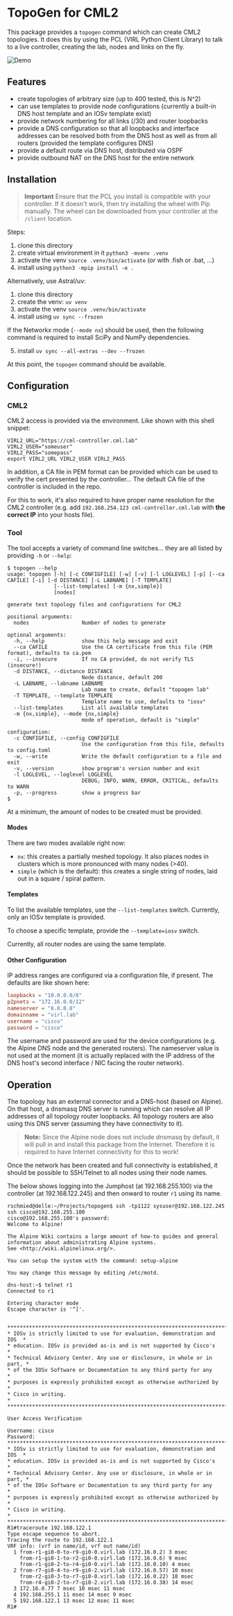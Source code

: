 # TopoGen for CML2

This package provides a `topogen` command which can create CML2 topologies.
It does this by using the PCL (VIRL Python Client Library) to talk to a live
controller, creating the lab, nodes and links on the fly.

![Demo](.images/demo.gif)

## Features

- create topologies of arbitrary size (up to 400 tested, this is N^2)
- can use templates to provide node configurations (currently a built-in
  DNS host template and an IOSv template exist)
- provide network numbering for all links (/30) and router loopbacks
- provide a DNS configuration so that all loopbacks and interface addresses can
  be resolved both from the DNS host as well as from all routers (provided the
  template configures DNS)
- provide a default route via DNS host, distributed via OSPF
- provide outbound NAT on the DNS host for the entire network

## Installation

> **Important** Ensure that the PCL you install is compatible with your controller.
If it doesn't work, then try installing the wheel with Pip manually. The wheel can
be downloaded from your controller at the `/client` location.

Steps:

1. clone this directory
2. create virtual environment in it `python3 -mvenv .venv`
3. activate the venv `source .venv/bin/activate` (or with
   .fish or .bat, ...)
4. install using `python3 -mpip install -e .`

Alternatively, use Astral/uv:

1. clone this directory
2. create the venv: `uv venv`
3. activate the venv `source .venv/bin/activate`
4. install using `uv sync --frozen`

If the Networkx mode (`--mode nx`) should be used, then the following
command is required to install SciPy and NumPy dependencies.

5. install `uv sync --all-extras --dev --frozen`

At this point, the `topogen` command should be available.

## Configuration

### CML2

CML2 access is provided via the environment.  Like shown with this shell snippet:

```shell
VIRL2_URL="https://cml-controller.cml.lab"
VIRL2_USER="someuser"
VIRL2_PASS="somepass"
export VIRL2_URL VIRL2_USER VIRL2_PASS
```

In addition, a CA file in PEM format can be provided which can be used to verify
the cert presented by the controller... The default CA file of the controller is
included in the repo.

For this to work, it's also required to have proper name resolution for the CML2
controller (e.g. add `192.168.254.123 cml-controller.cml.lab` with **the correct
IP** into your hosts file).

### Tool

The tool accepts a variety of command line switches... they are all listed by
providing `-h` or `--help`:

```plain
$ topogen --help
usage: topogen [-h] [-c CONFIGFILE] [-w] [-v] [-l LOGLEVEL] [-p] [--ca CAFILE] [-i] [-d DISTANCE] [-L LABNAME] [-T TEMPLATE]
               [--list-templates] [-m {nx,simple}]
               [nodes]

generate test topology files and configurations for CML2

positional arguments:
  nodes                 Number of nodes to generate

optional arguments:
  -h, --help            show this help message and exit
  --ca CAFILE           Use the CA certificate from this file (PEM format), defaults to ca.pem
  -i, --insecure        If no CA provided, do not verify TLS (insecure!)
  -d DISTANCE, --distance DISTANCE
                        Node distance, default 200
  -L LABNAME, --labname LABNAME
                        Lab name to create, default "topogen lab"
  -T TEMPLATE, --template TEMPLATE
                        Template name to use, defaults to "iosv"
  --list-templates      List all available templates
  -m {nx,simple}, --mode {nx,simple}
                        mode of operation, default is "simple"

configuration:
  -c CONFIGFILE, --config CONFIGFILE
                        Use the configuration from this file, defaults to config.toml
  -w, --write           Write the default configuration to a file and exit
  -v, --version         show program's version number and exit
  -l LOGLEVEL, --loglevel LOGLEVEL
                        DEBUG, INFO, WARN, ERROR, CRITICAL, defaults to WARN
  -p, --progress        show a progress bar
$
```

At a minimum, the amount of nodes to be created must be provided.

#### Modes

There are two modes available right now:

- `nx`: this creates a partially meshed topology.  It also places nodes in clusters
  which is more pronounced with many nodes (>40).
- `simple` (which is the default): this creates a single string of nodes, laid out
  in a square / spiral pattern.

#### Templates

To list the available templates, use the `--list-templates` switch.  Currently,
only an IOSv template is provided.

To choose a specific template, provide the `--template=iosv` switch.

Currently, all router nodes are using the same template.

#### Other Configuration

IP address ranges are configured via a configuration file, if present.  The
defaults are like shown here:

```toml
loopbacks = "10.0.0.0/8"
p2pnets = "172.16.0.0/12"
nameserver = "8.8.8.8"
domainname = "virl.lab"
username = "cisco"
password = "cisco"
```

The username and password are used for the device configurations (e.g. the
Alpine DNS node and the generated routers).  The nameserver value is not used
at the moment (it is actually replaced with the IP address of the DNS host's
second interface / NIC facing the router network).

## Operation

The topology has an external connector and a DNS-host (based on Alpine).  On
that host, a dnsmasq DNS server is running which can resolve all IP addresses
of all topology router loopbacks.  All topology routers are also using this
DNS server (assuming they have connectivity to it).

> **Note:** Since the Alpine node does not include dnsmasq by default, it will pull in and
install this package from the Internet.  Therefore it is required to have Internet
connectivity for this to work!

Once the network has been created and full connectivity is established, it should
be possible to SSH/Telnet to all nodes using their node names.

The below shows logging into the Jumphost (at 192.168.255.100) via the controller
(at 192.168.122.245) and then onward to router `r1` using its name.

```plain
rschmied@delle:~/Projects/topogen$ ssh -tp1122 sysuser@192.168.122.245 ssh cisco@192.168.255.100
cisco@192.168.255.100's password: 
Welcome to Alpine!

The Alpine Wiki contains a large amount of how-to guides and general
information about administrating Alpine systems.
See <http://wiki.alpinelinux.org/>.

You can setup the system with the command: setup-alpine

You may change this message by editing /etc/motd.

dns-host:~$ telnet r1
Connected to r1

Entering character mode
Escape character is '^]'.


**************************************************************************
* IOSv is strictly limited to use for evaluation, demonstration and IOS  *
* education. IOSv is provided as-is and is not supported by Cisco's      *
* Technical Advisory Center. Any use or disclosure, in whole or in part, *
* of the IOSv Software or Documentation to any third party for any       *
* purposes is expressly prohibited except as otherwise authorized by     *
* Cisco in writing.                                                      *
**************************************************************************

User Access Verification

Username: cisco
Password: 
**************************************************************************
* IOSv is strictly limited to use for evaluation, demonstration and IOS  *
* education. IOSv is provided as-is and is not supported by Cisco's      *
* Technical Advisory Center. Any use or disclosure, in whole or in part, *
* of the IOSv Software or Documentation to any third party for any       *
* purposes is expressly prohibited except as otherwise authorized by     *
* Cisco in writing.                                                      *
**************************************************************************
R1#traceroute 192.168.122.1
Type escape sequence to abort.
Tracing the route to 192.168.122.1
VRF info: (vrf in name/id, vrf out name/id)
  1 from-r1-gi0-0-to-r9-gi0-0.virl.lab (172.16.0.2) 3 msec
    from-r1-gi0-1-to-r2-gi0-0.virl.lab (172.16.0.6) 9 msec
    from-r1-gi0-2-to-r4-gi0-0.virl.lab (172.16.0.10) 4 msec
  2 from-r7-gi0-4-to-r9-gi0-2.virl.lab (172.16.0.57) 10 msec
    from-r2-gi0-3-to-r7-gi0-0.virl.lab (172.16.0.22) 18 msec
    from-r4-gi0-2-to-r7-gi0-2.virl.lab (172.16.0.38) 14 msec
  3 172.16.0.77 7 msec 10 msec 11 msec
  4 192.168.255.1 11 msec 14 msec 9 msec
  5 192.168.122.1 13 msec 12 msec 11 msec
R1#
```
